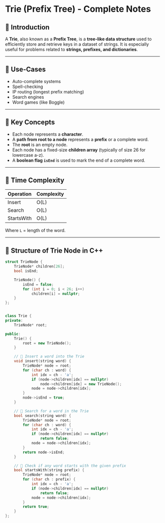 # Trie (Prefix Tree) - Complete Notes

## 📘 Introduction

A **Trie**, also known as a **Prefix Tree**, is a **tree-like data structure** used to efficiently store and retrieve keys in a dataset of strings. It is especially useful for problems related to **strings, prefixes, and dictionaries**.

---

## 📂 Use-Cases

- Auto-complete systems
- Spell-checking
- IP routing (longest prefix matching)
- Search engines
- Word games (like Boggle)

---

## 🧠 Key Concepts

- Each node represents a **character**.
- A **path from root to a node** represents a **prefix** or a complete word.
- The **root** is an empty node.
- Each node has a fixed-size **children array** (typically of size 26 for lowercase a-z).
- A **boolean flag `isEnd`** is used to mark the end of a complete word.

---

## 🧩 Time Complexity

| Operation  | Complexity |
|------------|------------|
| Insert     | O(L)       |
| Search     | O(L)       |
| StartsWith | O(L)       |

Where `L` = length of the word.

---

## 🧱 Structure of Trie Node in C++

```cpp
struct TrieNode {
    TrieNode* children[26];
    bool isEnd;

    TrieNode() {
        isEnd = false;
        for (int i = 0; i < 26; i++)
            children[i] = nullptr;
    }
};


class Trie {
private:
    TrieNode* root;

public:
    Trie() {
        root = new TrieNode();
    }

    // 🔹 Insert a word into the Trie
    void insert(string word) {
        TrieNode* node = root;
        for (char ch : word) {
            int idx = ch - 'a';
            if (node->children[idx] == nullptr)
                node->children[idx] = new TrieNode();
            node = node->children[idx];
        }
        node->isEnd = true;
    }

    // 🔹 Search for a word in the Trie
    bool search(string word) {
        TrieNode* node = root;
        for (char ch : word) {
            int idx = ch - 'a';
            if (node->children[idx] == nullptr)
                return false;
            node = node->children[idx];
        }
        return node->isEnd;
    }

    // 🔹 Check if any word starts with the given prefix
    bool startsWith(string prefix) {
        TrieNode* node = root;
        for (char ch : prefix) {
            int idx = ch - 'a';
            if (node->children[idx] == nullptr)
                return false;
            node = node->children[idx];
        }
        return true;
    }
};
